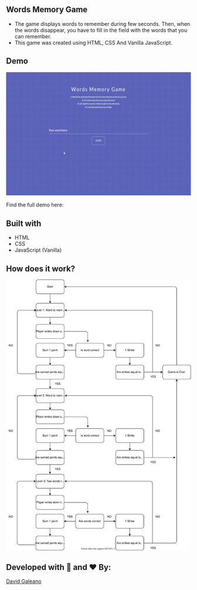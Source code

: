 
## Words Memory Game

* The game displays words to remember during few seconds. Then, when the words disappear, you have to fill in the field with the words that you can remember.
* This game was created using HTML, CSS And Vanilla JavaScript.

  

## Demo

![Game Demo](assets/words-memory-game-demo.gif)

Find the full demo here: 

  

## Built with

* HTML
* CSS
* JavaScript (Vanilla)

## How does it work?

![Diagram of the game](assets/words-memory-game-diagram.svg)



## Developed with 💪 and ❤️ By: 

[David Galeano](https://github.com/davidevOS) 
